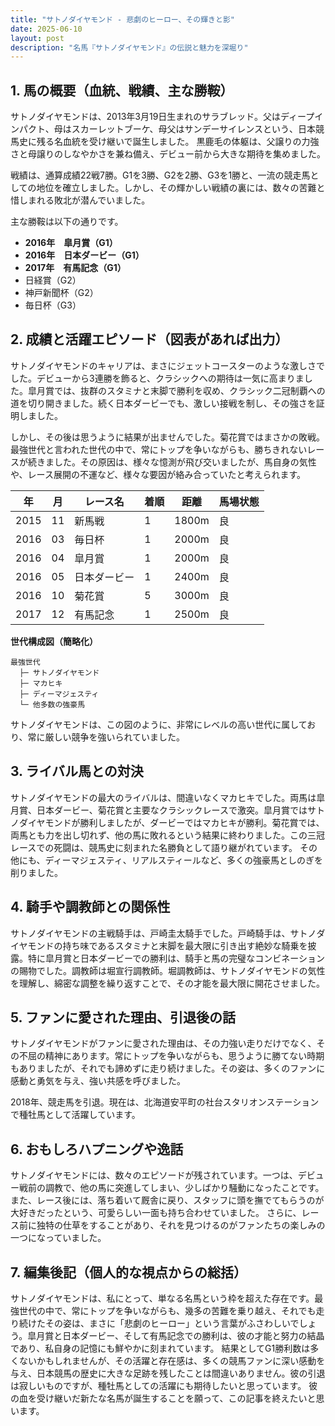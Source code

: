 ```yaml
---
title: "サトノダイヤモンド - 悲劇のヒーロー、その輝きと影"
date: 2025-06-10
layout: post
description: "名馬『サトノダイヤモンド』の伝説と魅力を深堀り"
---
```


## 1. 馬の概要（血統、戦績、主な勝鞍）

サトノダイヤモンドは、2013年3月19日生まれのサラブレッド。父はディープインパクト、母はスカーレットブーケ、母父はサンデーサイレンスという、日本競馬史に残る名血統を受け継いで誕生しました。  黒鹿毛の体躯は、父譲りの力強さと母譲りのしなやかさを兼ね備え、デビュー前から大きな期待を集めました。

戦績は、通算成績22戦7勝。G1を3勝、G2を2勝、G3を1勝と、一流の競走馬としての地位を確立しました。しかし、その輝かしい戦績の裏には、数々の苦難と惜しまれる敗北が潜んでいました。

主な勝鞍は以下の通りです。

*   **2016年　皐月賞（G1）**
*   **2016年　日本ダービー（G1）**
*   **2017年　有馬記念（G1）**
*   日経賞（G2）
*   神戸新聞杯（G2）
*   毎日杯（G3）


## 2. 成績と活躍エピソード（図表があれば出力）

サトノダイヤモンドのキャリアは、まさにジェットコースターのような激しさでした。デビューから3連勝を飾ると、クラシックへの期待は一気に高まりました。皐月賞では、抜群のスタミナと末脚で勝利を収め、クラシック二冠制覇への道を切り開きました。続く日本ダービーでも、激しい接戦を制し、その強さを証明しました。

しかし、その後は思うように結果が出ませんでした。菊花賞ではまさかの敗戦。最強世代と言われた世代の中で、常にトップを争いながらも、勝ちきれないレースが続きました。その原因は、様々な憶測が飛び交いましたが、馬自身の気性や、レース展開の不運など、様々な要因が絡み合っていたと考えられます。

| 年 | 月 | レース名       | 着順 | 距離 | 馬場状態 |
|---|----|-------------|-----|------|-------|
| 2015 | 11 | 新馬戦       | 1   | 1800m | 良     |
| 2016 | 03 | 毎日杯       | 1   | 2000m | 良     |
| 2016 | 04 | 皐月賞       | 1   | 2000m | 良     |
| 2016 | 05 | 日本ダービー   | 1   | 2400m | 良     |
| 2016 | 10 | 菊花賞       | 5   | 3000m | 良     |
| 2017 | 12 | 有馬記念       | 1   | 2500m | 良     |


**世代構成図（簡略化）**

```
最強世代
  ├─ サトノダイヤモンド
  ├─ マカヒキ
  ├─ ディーマジェスティ
  └─ 他多数の強豪馬
```

サトノダイヤモンドは、この図のように、非常にレベルの高い世代に属しており、常に厳しい競争を強いられていました。


## 3. ライバル馬との対決

サトノダイヤモンドの最大のライバルは、間違いなくマカヒキでした。両馬は皐月賞、日本ダービー、菊花賞と主要なクラシックレースで激突。皐月賞ではサトノダイヤモンドが勝利しましたが、ダービーではマカヒキが勝利。菊花賞では、両馬とも力を出し切れず、他の馬に敗れるという結果に終わりました。この三冠レースでの死闘は、競馬史に刻まれた名勝負として語り継がれています。  その他にも、ディーマジェスティ、リアルスティールなど、多くの強豪馬としのぎを削りました。


## 4. 騎手や調教師との関係性

サトノダイヤモンドの主戦騎手は、戸崎圭太騎手でした。戸崎騎手は、サトノダイヤモンドの持ち味であるスタミナと末脚を最大限に引き出す絶妙な騎乗を披露。特に皐月賞と日本ダービーでの勝利は、騎手と馬の完璧なコンビネーションの賜物でした。調教師は堀宣行調教師。堀調教師は、サトノダイヤモンドの気性を理解し、綿密な調整を繰り返すことで、その才能を最大限に開花させました。


## 5. ファンに愛された理由、引退後の話

サトノダイヤモンドがファンに愛された理由は、その力強い走りだけでなく、その不屈の精神にあります。常にトップを争いながらも、思うように勝てない時期もありましたが、それでも諦めずに走り続けました。その姿は、多くのファンに感動と勇気を与え、強い共感を呼びました。

2018年、競走馬を引退。現在は、北海道安平町の社台スタリオンステーションで種牡馬として活躍しています。


## 6. おもしろハプニングや逸話

サトノダイヤモンドには、数々のエピソードが残されています。一つは、デビュー戦前の調教で、他の馬に突進してしまい、少しばかり騒動になったことです。  また、レース後には、落ち着いて厩舎に戻り、スタッフに頭を撫でてもらうのが大好きだったという、可愛らしい一面も持ち合わせていました。  さらに、レース前に独特の仕草をすることがあり、それを見つけるのがファンたちの楽しみの一つになっていました。


## 7. 編集後記（個人的な視点からの総括）

サトノダイヤモンドは、私にとって、単なる名馬という枠を超えた存在です。最強世代の中で、常にトップを争いながらも、幾多の苦難を乗り越え、それでも走り続けたその姿は、まさに「悲劇のヒーロー」という言葉がふさわしいでしょう。皐月賞と日本ダービー、そして有馬記念での勝利は、彼の才能と努力の結晶であり、私自身の記憶にも鮮やかに刻まれています。  結果としてG1勝利数は多くないかもしれませんが、その活躍と存在感は、多くの競馬ファンに深い感動を与え、日本競馬の歴史に大きな足跡を残したことは間違いありません。彼の引退は寂しいものですが、種牡馬としての活躍にも期待したいと思っています。  彼の血を受け継いだ新たな名馬が誕生することを願って、この記事を終えたいと思います。
